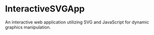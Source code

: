 # InteractiveSVGApp
An interactive web application utilizing SVG and JavaScript for dynamic graphics manipulation.
